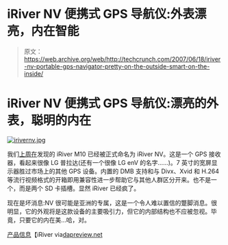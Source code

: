 # iRiver NV 便携式 GPS 导航仪:外表漂亮，内在智能

> 原文：<https://web.archive.org/web/http://techcrunch.com/2007/06/18/iriver-nv-portable-gps-navigator-pretty-on-the-outside-smart-on-the-inside/>

# iRiver NV 便携式 GPS 导航仪:漂亮的外表，聪明的内在

[![irivernv.jpg](img/ad24b82b6a4a0f9e3d3db31462bec004.png)](https://web.archive.org/web/20210304123301/http://old.crunchgear.com/wp-content/uploads/irivernv.jpg "irivernv.jpg")

我们[上周在](https://web.archive.org/web/20210304123301/http://crunchgear.com/2007/06/14/iriver-m10-gps-receiver-and-d5-electronic-dictionary-guess-which-one-wouldnt-sell-here/)发现的 iRiver M10 已经被正式命名为 iRiver NV。这是一个 GPS 接收器，看起来很像 LG 普拉达(还有一个很像 LG enV 的名字……)。7 英寸的宽屏显示器胜过市场上的其他 GPS 设备。内置的 DMB 支持和与 Divx、Xvid 和 H.264 等流行视频格式的开箱即用兼容性进一步帮助它与其他人群区分开来。也不是一个，而是两个 SD 卡插槽。显然 iRiver 已经疯了。

现在是坏消息:NV 很可能是亚洲的专属，这是一个令人难以置信的蹩脚消息。很明显，它的外观将是这款设备的主要吸引力，但它的内部结构也不应被忽视。毕竟，只要它的内在美…哈，对。

[产品信息](https://web.archive.org/web/20210304123301/http://www.iriver.co.kr/event/2007/SEK2007/c_event.asp)【iRiver via[dapreview.net](https://web.archive.org/web/20210304123301/http://dapreview.net/comment.php?comment.news.3998)